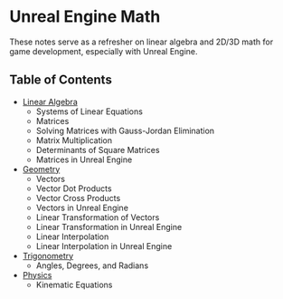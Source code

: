 # Unreal Engine Math

These notes serve as a refresher on linear algebra and 2D/3D math for game development, especially with Unreal Engine.

## Table of Contents

- [Linear Algebra](LinearAlgebra.md)
    - Systems of Linear Equations
    - Matrices
    - Solving Matrices with Gauss-Jordan Elimination
    - Matrix Multiplication
    - Determinants of Square Matrices
    - Matrices in Unreal Engine
- [Geometry](Geometry.md)
    - Vectors
    - Vector Dot Products
    - Vector Cross Products
    - Vectors in Unreal Engine
    - Linear Transformation of Vectors
    - Linear Transformation in Unreal Engine
    - Linear Interpolation
    - Linear Interpolation in Unreal Engine
- [Trigonometry](Trigonometry.md)
    - Angles, Degrees, and Radians
- [Physics](Physics.md)
    - Kinematic Equations